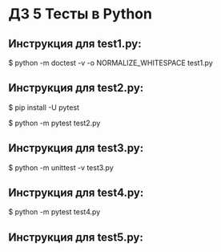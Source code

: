 # ДЗ 5 Тесты в Python

## Инструкция для test1.py:

$ python -m doctest -v -o NORMALIZE_WHITESPACE test1.py

## Инструкция для test2.py:

$ pip install -U pytest

$ python -m pytest test2.py

## Инструкция для test3.py:

$ python -m unittest -v test3.py

## Инструкция для test4.py:

$ python -m pytest test4.py

## Инструкция для test5.py:

